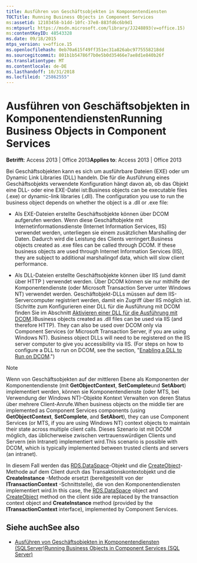 ```yaml
---
title: Ausführen von Geschäftsobjekten in Komponentendiensten
TOCTitle: Running Business Objects in Component Services
ms:assetid: 12103458-b1dd-10fc-37e8-883fd6c6b9d1
ms:mtpsurl: https://msdn.microsoft.com/library/JJ248893(v=office.15)
ms:contentKeyID: 48543328
ms.date: 09/18/2015
mtps_version: v=office.15
ms.openlocfilehash: 0eb70a615f49ff351ec31a826abc9775558218dd
ms.sourcegitcommit: 801b1b54786f7b0e5b0d35466e7ae8d1e840b26f
ms.translationtype: MT
ms.contentlocale: de-DE
ms.lasthandoff: 10/31/2018
ms.locfileid: "25862555"
---
```

# <a name="running-business-objects-in-component-services"></a><span data-ttu-id="0905f-102">Ausführen von Geschäftsobjekten in Komponentendiensten</span><span class="sxs-lookup"><span data-stu-id="0905f-102">Running Business Objects in Component Services</span></span>


<span data-ttu-id="0905f-103">**Betrifft**: Access 2013 | Office 2013</span><span class="sxs-lookup"><span data-stu-id="0905f-103">**Applies to**: Access 2013 | Office 2013</span></span>

<span data-ttu-id="0905f-p101">Bei Geschäftsobjekten kann es sich um ausführbare Dateien (EXE) oder um Dynamic Link Libraries (DLL) handeln. Die für die Ausführung eines Geschäftsobjekts verwendete Konfiguration hängt davon ab, ob das Objekt eine DLL- oder eine EXE-Datei ist:</span><span class="sxs-lookup"><span data-stu-id="0905f-p101">Business objects can be executable files (.exe) or dynamic-link libraries (.dll). The configuration you use to run the business object depends on whether the object is a .dll or .exe file:</span></span>

  - <span data-ttu-id="0905f-p102">Als EXE-Dateien erstellte Geschäftsobjekte können über DCOM aufgerufen werden. Wenn diese Geschäftobjekte mit Internetinformationsdienste (Internet Information Services, IIS) verwendet werden, unterliegen sie einem zusätzlichen Marshalling der Daten. Dadurch wird die Leistung des Clients verringert.</span><span class="sxs-lookup"><span data-stu-id="0905f-p102">Business objects created as .exe files can be called through DCOM. If these business objects are used through Internet Information Services (IIS), they are subject to additional marshalingof data, which will slow client performance.</span></span>

  - <span data-ttu-id="0905f-p103">Als DLL-Dateien erstellte Geschäftsobjekte können über IIS (und damit über HTTP ) verwendet werden. Über DCOM können sie nur mithilfe der Komponentendienste (oder Microsoft Transaction Server unter Windows NT) verwendet werden. Geschäftobjekt-DLLs müssen auf dem IIS-Servercomputer registriert werden, damit ein Zugriff über IIS möglich ist. (Schritte zum Konfigurieren einer DLL für die Ausführung mit DCOM finden Sie im Abschnitt [Aktivieren einer DLL für die Ausführung mit DCOM](enabling-a-dll-to-run-on-dcom.md).)</span><span class="sxs-lookup"><span data-stu-id="0905f-p103">Business objects created as .dll files can be used via IIS (and therefore HTTP). They can also be used over DCOM only via Component Services (or Microsoft Transaction Server, if you are using Windows NT). Business object DLLs will need to be registered on the IIS server computer to give you accessibility via IIS. (For steps on how to configure a DLL to run on DCOM, see the section, "[Enabling a DLL to Run on DCOM](enabling-a-dll-to-run-on-dcom.md).")</span></span>


> [!NOTE]
> <span data-ttu-id="0905f-112">Wenn von Geschäftsobjekten auf der mittleren Ebene als Komponenten der Komponentendienste (mit **GetObjectContext**, **SetComplete**und **SetAbort**) implementiert werden, können sie Komponentendienste (oder MTS, bei Verwendung der Windows NT)-Objekte Kontext Verwalten von deren Status über mehrere Client-Anrufe.</span><span class="sxs-lookup"><span data-stu-id="0905f-112">When business objects on the middle tier are implemented as Component Services components (using **GetObjectContext**, **SetComplete**, and **SetAbort**), they can use Component Services (or MTS, if you are using Windows NT) context objects to maintain their state across multiple client calls.</span></span> <span data-ttu-id="0905f-113">Dieses Szenario ist mit DCOM möglich, das üblicherweise zwischen vertrauenswürdigen Clients und Servern (ein Intranet) implementiert wird.</span><span class="sxs-lookup"><span data-stu-id="0905f-113">This scenario is possible with DCOM, which is typically implemented between trusted clients and servers (an intranet).</span></span> 
>
> <span data-ttu-id="0905f-114">In diesem Fall werden das [RDS.DataSpace](dataspace-object-rds.md)-Objekt und die [CreateObject](createobject-method-rds.md)-Methode auf dem Client durch das Transaktionskontextobjekt und die **CreateInstance** -Methode ersetzt (bereitgestellt von der **ITransactionContext** -Schnittstelle), die von den Komponentendiensten implementiert wird.</span><span class="sxs-lookup"><span data-stu-id="0905f-114">In this case, the [RDS.DataSpace](dataspace-object-rds.md) object and [CreateObject](createobject-method-rds.md) method on the client side are replaced by the transaction context object and **CreateInstance** method (provided by the **ITransactionContext** interface), implemented by Component Services.</span></span>


## <a name="see-also"></a><span data-ttu-id="0905f-115">Siehe auch</span><span class="sxs-lookup"><span data-stu-id="0905f-115">See also</span></span>

- [<span data-ttu-id="0905f-116">Ausführen von Geschäftsobjekten in Komponentendiensten (SQLServer)</span><span class="sxs-lookup"><span data-stu-id="0905f-116">Running Business Objects in Component Services (SQL Server)</span></span>](https://docs.microsoft.com/sql/ado/guide/remote-data-service/running-business-objects-in-component-services?view=sql-server-2017)